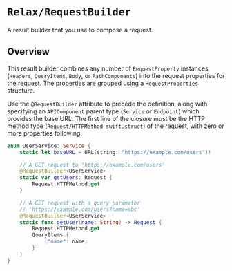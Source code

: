 # ``Relax/RequestBuilder``

A result builder that you use to compose a request.

## Overview

This result builder combines any number of ``RequestProperty`` instances (``Headers``, ``QueryItems``, ``Body``, or
``PathComponents``) into the request properties for the request. The properties are grouped using a
``RequestProperties`` structure.

Use the `@RequestBuilder` attribute to precede the definition, along with specifying an ``APIComponent`` parent type
(``Service`` or ``Endpoint``) which provides the base URL. The first line of the closure must be the HTTP method type
(``Request/HTTPMethod-swift.struct``) of the request, with zero or more properties following.

```swift
enum UserService: Service {
    static let baseURL = URL(string: "https://example.com/users")!

    // A GET request to 'https://example.com/users'
    @RequestBuilder<UserService>
    static var getUsers: Request {
        Request.HTTPMethod.get
    }

    // A GET request with a query parameter
    // 'https://example.com/users?name=abc'
    @RequestBuilder<UserService>
    static func getUser(name: String) -> Request {
        Request.HTTPMethod.get
        QueryItems {
            ("name": name)
        }
    }
}
```
